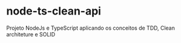 # node-ts-clean-api
Projeto NodeJs e TypeScript aplicando os conceitos de TDD, Clean architeture e SOLID
